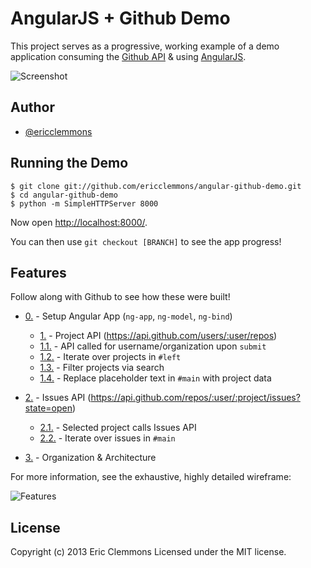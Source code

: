 AngularJS + Github Demo
=======================

This project serves as a progressive, working example of a demo
application consuming the [Github API][github] & using [AngularJS][angular].

![Screenshot](https://raw.github.com/ericclemmons/angular-github-demo/master/screenshot.png)


Author
------

- [@ericclemmons][twitter]


Running the Demo
----------------

    $ git clone git://github.com/ericclemmons/angular-github-demo.git
    $ cd angular-github-demo
    $ python -m SimpleHTTPServer 8000

Now open [http://localhost:8000/](http://localhost:8000).

You can then use `git checkout [BRANCH]` to see the app progress!


Features
--------

Follow along with Github to see how these were built!

- [0.][0] - Setup Angular App (`ng-app`, `ng-model`, `ng-bind`)
    - [1.][1] - Project API (https://api.github.com/users/:user/repos)
    - [1.1.][1.1] - API called for username/organization upon `submit`
    - [1.2.][1.2] - Iterate over projects in `#left`
    - [1.3.][1.3] - Filter projects via search
    - [1.4.][1.4] - Replace placeholder text in `#main` with project data

- [2.][2] - Issues API (https://api.github.com/repos/:user/:project/issues?state=open)
    - [2.1.][2.1] - Selected project calls Issues API
    - [2.2.][2.2] - Iterate over issues in `#main`

- [3.][3] - Organization & Architecture

For more information, see the exhaustive, highly detailed wireframe:

![Features](https://raw.github.com/ericclemmons/angular-github-demo/master/features.jpg)


License
-------

Copyright (c) 2013 Eric Clemmons Licensed under the MIT license.


[github]: http://developer.github.com/
[angular]: http://angularjs.org/
[twitter]: https://twitter.com/ericclemmons

[0]: https://github.com/ericclemmons/angular-github-demo/compare/master...0
[1]: https://github.com/ericclemmons/angular-github-demo/compare/1...1.4
[1.1]: https://github.com/ericclemmons/angular-github-demo/compare/1...1.1
[1.2]: https://github.com/ericclemmons/angular-github-demo/compare/1.1...1.2
[1.3]: https://github.com/ericclemmons/angular-github-demo/compare/1.2...1.3
[1.4]: https://github.com/ericclemmons/angular-github-demo/compare/1.3...1.4
[2]: https://github.com/ericclemmons/angular-github-demo/compare/2...2.2
[2.1]: https://github.com/ericclemmons/angular-github-demo/compare/2...2.1
[2.2]: https://github.com/ericclemmons/angular-github-demo/compare/2.1...2.2
[3]: https://github.com/ericclemmons/angular-github-demo/compare/2.2...3

